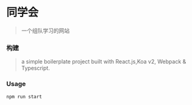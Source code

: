 # 同学会

> 一个组队学习的网站

### 构建
> a simple boilerplate project built with React.js,Koa v2, Webpack & Typescript.

### Usage
    npm run start

